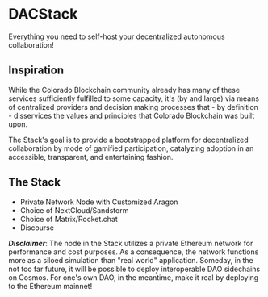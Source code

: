 # DACStack
Everything you need to self-host your decentralized autonomous collaboration!

## Inspiration

While the Colorado Blockchain community already has many of these services sufficiently fulfilled to some capacity, it's (by and large) via means of centralized providers and decision making processes that - by definition - disservices the values and principles that Colorado Blockchain was built upon.

The Stack's goal is to provide a bootstrapped platform for decentralized collaboration by mode of gamified participation, catalyzing adoption in an accessible, transparent, and entertaining fashion.

## The Stack
* Private Network Node with Customized Aragon  
* Choice of NextCloud/Sandstorm  
* Choice of Matrix/Rocket.chat  
* Discourse

_**Disclaimer**_: The node in the Stack utilizes a private Ethereum network for performance and cost purposes. As a consequence, the network functions more as a siloed simulation than "real world" application. Someday, in the not too far future, it will be possible to deploy interoperable DAO sidechains on Cosmos. For one's own DAO, in the meantime, make it real by deploying to the Ethereum mainnet!
